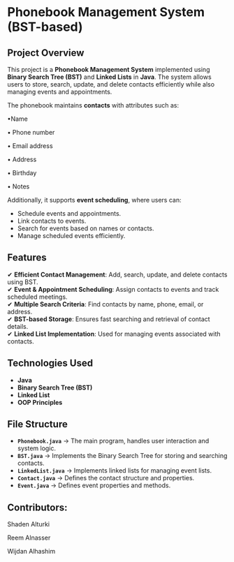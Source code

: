 # Phonebook Management System (BST-based)

## Project Overview
This project is a **Phonebook Management System** implemented using **Binary Search Tree (BST)** and **Linked Lists** in **Java**. The system allows users to store, search, update, and delete contacts efficiently while also managing events and appointments.

The phonebook maintains **contacts** with attributes such as:

•Name

• Phone number

• Email address

• Address

• Birthday

• Notes

Additionally, it supports **event scheduling**, where users can:
- Schedule events and appointments.
- Link contacts to events.
- Search for events based on names or contacts.
- Manage scheduled events efficiently.

## Features
✔ **Efficient Contact Management**: Add, search, update, and delete contacts using BST.  
✔ **Event & Appointment Scheduling**: Assign contacts to events and track scheduled meetings.  
✔ **Multiple Search Criteria**: Find contacts by name, phone, email, or address.  
✔ **BST-based Storage**: Ensures fast searching and retrieval of contact details.  
✔ **Linked List Implementation**: Used for managing events associated with contacts.  

## Technologies Used
- **Java**
- **Binary Search Tree (BST)**
- **Linked List**
- **OOP Principles**

## File Structure
- **`Phonebook.java`** → The main program, handles user interaction and system logic.
- **`BST.java`** → Implements the Binary Search Tree for storing and searching contacts.
- **`LinkedList.java`** → Implements linked lists for managing event lists.
- **`Contact.java`** → Defines the contact structure and properties.
- **`Event.java`** → Defines event properties and methods.

## Contributors:
Shaden Alturki

Reem Alnasser

Wijdan Alhashim
